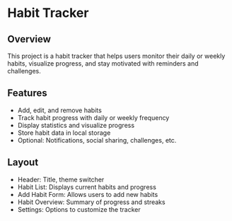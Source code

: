 # Habit Tracker

## Overview
This project is a habit tracker that helps users monitor their daily or weekly habits, visualize progress, and stay motivated with reminders and challenges.

## Features
- Add, edit, and remove habits
- Track habit progress with daily or weekly frequency
- Display statistics and visualize progress
- Store habit data in local storage
- Optional: Notifications, social sharing, challenges, etc.

## Layout
- Header: Title, theme switcher
- Habit List: Displays current habits and progress
- Add Habit Form: Allows users to add new habits
- Habit Overview: Summary of progress and streaks
- Settings: Options to customize the tracker
